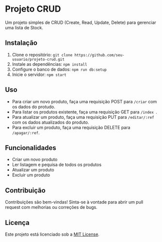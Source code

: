# Projeto CRUD

Um projeto simples de CRUD (Create, Read, Update, Delete) para gerenciar uma lista de Stock.

## Instalação

1. Clone o repositório: `git clone https://github.com/seu-usuario/projeto-crud.git`
2. Instale as dependências: `npm install`
3. Configure o banco de dados: `npm run db:setup`
4. Inicie o servidor: `npm start`

## Uso

- Para criar um novo produto, faça uma requisição POST para `/criar` com os dados do protudo.
- Para listar os produtos existente, faça uma requisição GET para `/index `.
- Para atualizar um produto, faça uma requisição PUT para `/editar/:ref` com os dados atualizados do produto.
- Para excluir um produto, faça uma requisição DELETE para `/apagar/:ref`.

## Funcionalidades

- Criar um novo produto
- Ler listagem e pequisa de todos os produtos
- Atualizar um produto
- Excluir um produto

## Contribuição

Contribuições são bem-vindas! Sinta-se à vontade para abrir um pull request com melhorias ou correções de bugs.

## Licença

Este projeto está licenciado sob a [MIT License](https://opensource.org/licenses/MIT).
